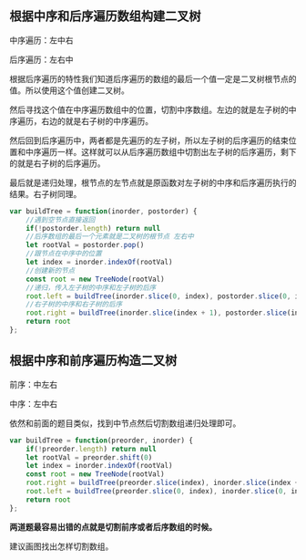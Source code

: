 ## 根据中序和后序遍历数组构建二叉树

中序遍历：左中右

后序遍历：左右中

根据后序遍历的特性我们知道后序遍历的数组的最后一个值一定是二叉树根节点的值。所以使用这个值创建二叉树。

然后寻找这个值在中序遍历数组中的位置，切割中序数组。左边的就是左子树的中序遍历，右边的就是右子树的中序遍历。

然后回到后序遍历中，两者都是先遍历的左子树，所以左子树的后序遍历的结束位置和中序遍历一样。这样就可以从后序遍历数组中切割出左子树的后序遍历，剩下的就是右子树的后序遍历。

最后就是递归处理，根节点的左节点就是原函数对左子树的中序和后序遍历执行的结果。右子树同理。

```jsx
var buildTree = function(inorder, postorder) {
    //遇到空节点直接返回
    if(!postorder.length) return null
    //后序数组的最后一个元素就是二叉树的根节点 左右中
    let rootVal = postorder.pop()
    //跟节点在中序中的位置
    let index = inorder.indexOf(rootVal)
    //创建新的节点
    const root = new TreeNode(rootVal)
    //递归，传入左子树的中序和左子树的后序
    root.left = buildTree(inorder.slice(0, index), postorder.slice(0, index))
    //右子树的中序和右子树的后序
    root.right = buildTree(inorder.slice(index + 1), postorder.slice(index))
    return root
};
```

## 根据中序和前序遍历构造二叉树

前序：中左右

中序：左中右

依然和前面的题目类似，找到中节点然后切割数组递归处理即可。

```jsx
var buildTree = function(preorder, inorder) {
    if(!preorder.length) return null
    let rootVal = preorder.shift(0)
    let index = inorder.indexOf(rootVal)
    const root = new TreeNode(rootVal)
    root.right = buildTree(preorder.slice(index), inorder.slice(index + 1))
    root.left = buildTree(preorder.slice(0, index), inorder.slice(0, index))
    return root
};
```

**两道题最容易出错的点就是切割前序或者后序数组的时候。**

建议画图找出怎样切割数组。